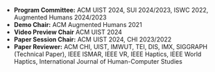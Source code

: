 - **Program Committee:** ACM UIST 2024, SUI 2024/2023, ISWC 2022, Augmented Humans 2024/2023
- **Demo Chair:** ACM Augmented Humans 2021
- **Video Preview Chair** ACM UIST 2024
- **Paper Session Chair:** ACM UIST 2024, CHI 2023/2022
- **Paper Reviewer:** ACM CHI, UIST, IMWUT, TEI, DIS, IMX, SIGGRAPH (Technical Paper), IEEE ISMAR, IEEE VR, IEEE Haptics, IEEE World Haptics, International Journal of Human-Computer Studies
